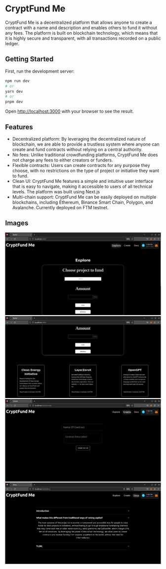 # CryptFund Me

CryptFund Me is a decentralized platform that allows anyone to create a contract with a name and description and enables others to fund it without any fees. The platform is built on blockchain technology, which means that it is highly secure and transparent, with all transactions recorded on a public ledger.

## Getting Started

First, run the development server:

```bash
npm run dev
# or
yarn dev
# or
pnpm dev
```

Open [http://localhost:3000](http://localhost:3000) with your browser to see the result.


## Features

- Decentralized platform:  By leveraging the decentralized nature of blockchain, we are able to provide a trustless system where anyone can create and fund contracts without relying on a central authority.
- No fees: Unlike traditional crowdfunding platforms, CryptFund Me does not charge any fees to either creators or funders.
- Flexible contracts: Users can create contracts for any purpose they choose, with no restrictions on the type of project or initiative they want to fund.
- Clean UI: CryptFund Me features a simple and intuitive user interface that is easy to navigate, making it accessible to users of all technical levels. The platform was built using Next.js
- Multi-chain support: CryptFund Me can be easily deployed on multiple blockchains, including Ethereum, Binance Smart Chain, Polygon, and Avalanche. Currently deployed on FTM testnet.

## Images

<img src="./UI_ss/2023-04-13_20-45.png" alt="1">
<img src="./UI_ss/2023-04-13_20-45_1.png" alt="1">
<img src="./UI_ss/2023-04-13_20-45_2.png" alt="1">
<img src="./UI_ss/2023-04-13_20-46.png" alt="1">
